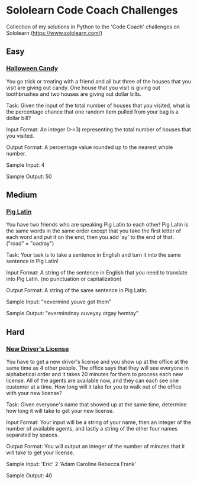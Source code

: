 # Sololearn Code Coach Challenges
Collection of my solutions in Python to the 'Code Coach' challenges on Sololearn (https://www.sololearn.com/)

## Easy

### [Halloween Candy](https://github.com/martin-kerr/sololearn-code-coach-challenges/blob/main/easy/halloween-candy.py)

You go trick or treating with a friend and all but three of the houses that you visit are giving out candy. One house that you visit is giving out toothbrushes and two houses are giving out dollar bills. 

Task:
Given the input of the total number of houses that you visited, what is the percentage chance that one random item pulled from your bag is a dollar bill? 

Input Format: 
An integer (>=3) representing the total number of houses that you visited. 

Output Format:
A percentage value rounded up to the nearest whole number.

Sample Input:
4

Sample Output: 
50

## Medium

### [Pig Latin](https://github.com/martin-kerr/sololearn-code-coach-challenges/blob/main/medium/pig-latin.py)
You have two friends who are speaking Pig Latin to each other! Pig Latin is the same words in the same order except that you take the first letter of each word and put it on the end, then you add 'ay' to the end of that. ("road" = "oadray") 

Task:
Your task is to take a sentence in English and turn it into the same sentence in Pig Latin! 

Input Format:
A string of the sentence in English that you need to translate into Pig Latin. (no punctuation or capitalization)

Output Format:
A string of the same sentence in Pig Latin.

Sample Input:
"nevermind youve got them"

Sample Output:
"evermindnay ouveyay otgay hemtay"

## Hard
### [New Driver's License](https://github.com/martin-kerr/sololearn-code-coach-challenges/blob/main/hard/new-drivers-license.py) 
You have to get a new driver's license and you show up at the office at the same time as 4 other people. The office says that they will see everyone in alphabetical order and it takes 20 minutes for them to process each new license. All of the agents are available now, and they can each see one customer at a time. How long will it take for you to walk out of the office with your new license?

Task: 
Given everyone's name that showed up at the same time, determine how long it will take to get your new license.

Input Format: 
Your input will be a string of your name, then an integer of the number of available agents, and lastly a string of the other four names separated by spaces.

Output Format: 
You will output an integer of the number of minutes that it will take to get your license.

Sample Input:
'Eric'
2
'Adam Caroline Rebecca Frank'

Sample Output: 
40

